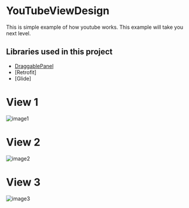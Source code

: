 # YouTubeViewDesign
This is simple example of how youtube works. This example will take you next level. 

Libraries used in this project
------------------------------

* [DraggablePanel][11]
* [Retrofit] 
* [Glide] 

# View 1
![image1](https://user-images.githubusercontent.com/15318984/37354399-95acb6d0-2707-11e8-999d-859dceb289d4.jpeg)
# View 2
![image2](https://user-images.githubusercontent.com/15318984/37354401-95fe0058-2707-11e8-823d-72084a2bb2b5.jpeg)
# View 3
![image3](https://user-images.githubusercontent.com/15318984/37354404-965c66d4-2707-11e8-8ab2-101f74231f37.jpeg)


[11]: https://github.com/pedrovgs/DraggablePanel
